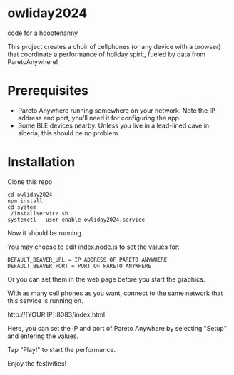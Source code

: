 # owliday2024
code for a hoootenanny

This project creates a choir of cellphones (or any device with a browser) that coordinate a performance of holiday spirit, fueled by data from ParetoAnywhere!


# Prerequisites

- Pareto Anywhere running somewhere on your network. Note the IP address and port, you'll need it for configuring the app.
- Some BLE devices nearby. Unless you live in a lead-lined cave in siberia, this should be no problem.

# Installation

Clone this repo

```
cd owliday2024
npm install
cd system
./installservice.sh
systemctl --user enable owliday2024.service 
```

Now it should be running.

You may choose to edit index.node.js to set the values for:
```
DEFAULT_BEAVER_URL = IP ADDRESS OF PARETO ANYWHERE
DEFAULT_BEAVER_PORT = PORT OF PARETO ANYWHERE
```

Or you can set them in the web page before you start the graphics.

With as many cell phones as you want, connect to the same network that this service is running on.

http://[YOUR IP]:8083/index.html

Here, you can set the IP and port of Pareto Anywhere by selecting "Setup" and entering the values.

Tap "Play!" to start the performance.

Enjoy the festivities!

